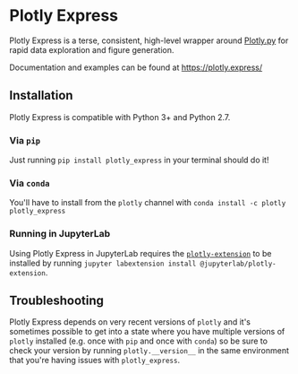 # Plotly Express

Plotly Express is a terse, consistent, high-level wrapper around [Plotly.py](https://plot.ly/python) for rapid data exploration and figure generation.

Documentation and examples can be found at https://plotly.express/

## Installation

Plotly Express is compatible with Python 3+ and Python 2.7.

### Via `pip`

Just running `pip install plotly_express` in your terminal should do it!

### Via `conda`

You'll have to install from the `plotly` channel with `conda install -c plotly plotly_express`

### Running in JupyterLab

Using Plotly Express in JupyterLab requires the [`plotly-extension`](https://github.com/jupyterlab/jupyter-renderers/tree/master/packages/plotly-extension) to be installed by running `jupyter labextension install @jupyterlab/plotly-extension`.

## Troubleshooting

Plotly Express depends on very recent versions of `plotly` and it's sometimes possible to get into a state where you have multiple versions of `plotly` installed (e.g. once with `pip` and once with `conda`) so be sure to check your version by running `plotly.__version__` in the same environment that you're having issues with `plotly_express`.
